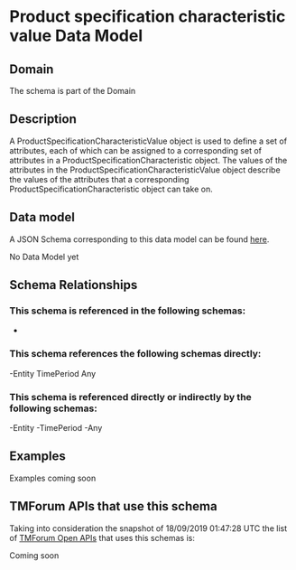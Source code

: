 # Product specification characteristic value Data Model

## Domain

The  schema is part of the  Domain

## Description

A ProductSpecificationCharacteristicValue object is used to define a set of attributes, each of which can be assigned to a corresponding set of attributes in a ProductSpecificationCharacteristic object. The values of the attributes in the ProductSpecificationCharacteristicValue object describe the values of the attributes that a corresponding ProductSpecificationCharacteristic object can take on.

## Data model

A JSON Schema corresponding to this data model can be found
[here](https://github.com/tmforum-rand/schemas/blob/master/Product/ProductSpecificationCharacteristicValue.schema.json).

No Data Model yet

## Schema Relationships

### This schema is referenced in the following schemas:

-

### This schema references the following schemas directly:

-Entity
TimePeriod
Any

### This schema is referenced directly or indirectly by the following schemas:

-Entity
-TimePeriod
-Any



## Examples

Examples coming soon

## TMForum APIs that use this schema

Taking into consideration the snapshot of 18/09/2019 01:47:28 UTC the list of [TMForum Open APIs](https://www.tmforum.org/open-apis/) that uses this schemas is:

Coming soon